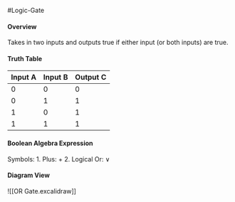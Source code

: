 #Logic-Gate
#### Overview
Takes in two inputs and outputs true if either input (or both inputs) are true.
#### Truth Table

| Input A | Input B | Output C |
| ------- | ------- | -------- |
| 0       | 0       | 0        |
| 0       | 1       | 1        |
| 1       | 0       | 1        |
| 1       | 1       | 1        |

#### Boolean Algebra Expression
Symbols:
	1.  Plus: $+$
	2. Logical Or: $\lor$

#### Diagram View
![[OR Gate.excalidraw]]